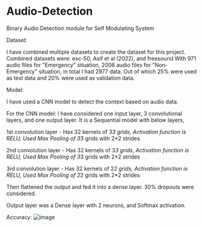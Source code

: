 # Audio-Detection
Binary Audio Detection module for Self Modulating System


Dataset:


I have combined multiple datasets to create the dataset for this project. 
Combined datasets were: esc-50, Asif et al (2022), and freesound
With 971 audio files for "Emergency" situation, 2006 audio files for "Non-Emergency" situation, in total I had 2977 data.
Out of which 25% were used as test data and 20% were used as validation data.




Model:


I have used a CNN model to detect the context based on audio data. 

For the CNN model: I have considered one input layer, 3 convolutional layers, and one output layer. It is a Sequential model with below layers,

1st convolution layer - Has 32 kernels of 3*3 grids, Activation function is RELU, Used Max Pooling of 3*3 grids with 2*2 strides

2nd convolution layer - Has 32 kernels of 3*3 grids, Activation function is RELU, Used Max Pooling of 3*3 grids with 2*2 strides

3rd convolution layer - Has 32 kernels of 2*2 grids, Activation function is RELU, Used Max Pooling of 2*2 grids with 2*2 strides

Then flattened the output and fed it into a dense layer. 30% dropouts were considered.       

Output layer was a Dense layer with 2 neurons, and Softmax activation.

Accuracy: ![image](https://github.com/user-attachments/assets/aeedb148-bb8f-452c-a54a-e6974df2781c)

